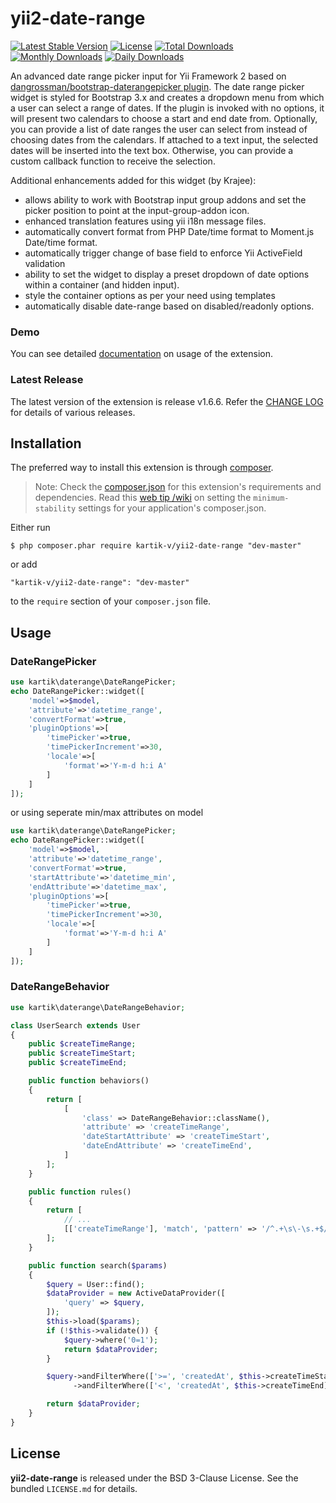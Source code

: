 yii2-date-range
=================

[![Latest Stable Version](https://img.shields.io/packagist/v/kartik-v/yii2-date-range.svg)](https://packagist.org/packages/kartik-v/yii2-date-range)
[![License](https://poser.pugx.org/kartik-v/yii2-date-range/license)](https://packagist.org/packages/kartik-v/yii2-date-range)
[![Total Downloads](https://poser.pugx.org/kartik-v/yii2-date-range/downloads)](https://packagist.org/packages/kartik-v/yii2-date-range)
[![Monthly Downloads](https://poser.pugx.org/kartik-v/yii2-date-range/d/monthly)](https://packagist.org/packages/kartik-v/yii2-date-range)
[![Daily Downloads](https://poser.pugx.org/kartik-v/yii2-date-range/d/daily)](https://packagist.org/packages/kartik-v/yii2-date-range)

An advanced date range picker input for Yii Framework 2 based on [dangrossman/bootstrap-daterangepicker plugin](https://github.com/dangrossman/bootstrap-daterangepicker).
The date range picker widget is styled for Bootstrap 3.x and creates a dropdown menu from which a user can select a range of dates. If the plugin is invoked with no options,
it will present two calendars to choose a start and end date from. Optionally, you can provide a list of date ranges the user can select from instead of
choosing dates from the calendars. If attached to a text input, the selected dates will be inserted into the text box. Otherwise, you can provide a custom callback
function to receive the selection.

Additional enhancements added for this widget (by Krajee):

- allows ability to work with Bootstrap input group addons and set the picker position to point at the input-group-addon icon.
- enhanced translation features using yii i18n message files.
- automatically convert format from PHP Date/time format to Moment.js Date/time format.
- automatically trigger change of base field to enforce Yii ActiveField validation
- ability to set the widget to display a preset dropdown of date options within a container (and hidden input).
- style the container options as per your need using templates
- automatically disable date-range based on disabled/readonly options.

### Demo
You can see detailed [documentation](http://demos.krajee.com/date-range) on usage of the extension.

### Latest Release
The latest version of the extension is release v1.6.6. Refer the [CHANGE LOG](https://github.com/kartik-v/yii2-date-range/blob/master/CHANGE.md) for details of various releases.

## Installation

The preferred way to install this extension is through [composer](http://getcomposer.org/download/).

> Note: Check the [composer.json](https://github.com/kartik-v/yii2-date-range/blob/master/composer.json) for this extension's requirements and dependencies.
Read this [web tip /wiki](http://webtips.krajee.com/setting-composer-minimum-stability-application/) on setting the `minimum-stability` settings for your application's composer.json.

Either run

```
$ php composer.phar require kartik-v/yii2-date-range "dev-master"
```

or add

```
"kartik-v/yii2-date-range": "dev-master"
```

to the ```require``` section of your `composer.json` file.

## Usage

### DateRangePicker

```php
use kartik\daterange\DateRangePicker;
echo DateRangePicker::widget([
    'model'=>$model,
    'attribute'=>'datetime_range',
    'convertFormat'=>true,
    'pluginOptions'=>[
        'timePicker'=>true,
        'timePickerIncrement'=>30,
        'locale'=>[
            'format'=>'Y-m-d h:i A'
        ]
    ]
]);
```
or using seperate min/max attributes on model

```php
use kartik\daterange\DateRangePicker;
echo DateRangePicker::widget([
    'model'=>$model,
    'attribute'=>'datetime_range',
    'convertFormat'=>true,
    'startAttribute'=>'datetime_min',
    'endAttribute'=>'datetime_max',
    'pluginOptions'=>[
        'timePicker'=>true,
        'timePickerIncrement'=>30,
        'locale'=>[
            'format'=>'Y-m-d h:i A'
        ]
    ]
]);
```

### DateRangeBehavior

```php
use kartik\daterange\DateRangeBehavior;

class UserSearch extends User
{
    public $createTimeRange;
    public $createTimeStart;
    public $createTimeEnd;

    public function behaviors()
    {
        return [
            [
                'class' => DateRangeBehavior::className(),
                'attribute' => 'createTimeRange',
                'dateStartAttribute' => 'createTimeStart',
                'dateEndAttribute' => 'createTimeEnd',
            ]
        ];
    }

    public function rules()
    {
        return [
            // ...
            [['createTimeRange'], 'match', 'pattern' => '/^.+\s\-\s.+$/'],
        ];
    }

    public function search($params)
    {
        $query = User::find();
        $dataProvider = new ActiveDataProvider([
            'query' => $query,
        ]);
        $this->load($params);
        if (!$this->validate()) {
            $query->where('0=1');
            return $dataProvider;
        }

        $query->andFilterWhere(['>=', 'createdAt', $this->createTimeStart])
              ->andFilterWhere(['<', 'createdAt', $this->createTimeEnd]);

        return $dataProvider;
    }
}
```

## License

**yii2-date-range** is released under the BSD 3-Clause License. See the bundled `LICENSE.md` for details.
